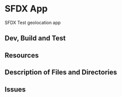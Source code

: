 # SFDX  App
SFDX Test geolocation app
## Dev, Build and Test


## Resources


## Description of Files and Directories


## Issues


